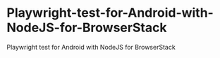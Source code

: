 # Playwright-test-for-Android-with-NodeJS-for-BrowserStack
Playwright test for Android with NodeJS for BrowserStack
